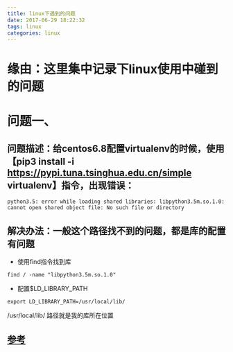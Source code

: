 ```yaml
---
title: linux下遇到的问题
date: 2017-06-29 18:22:32
tags: linux
categories: linux
---
```

# 缘由：这里集中记录下linux使用中碰到的问题

<!--more-->

# 问题一、
## 问题描述：给centos6.8配置virtualenv的时候，使用【pip3 install -i https://pypi.tuna.tsinghua.edu.cn/simple virtualenv】指令，出现错误：
```
python3.5: error while loading shared libraries: libpython3.5m.so.1.0: cannot open shared object file: No such file or directory
```

## 解决办法：一般这个路径找不到的问题，都是库的配置有问题
* 使用find指令找到库
```
find / -name "libpython3.5m.so.1.0"
```
* 配置$LD_LIBRARY_PATH
```
export LD_LIBRARY_PATH=/usr/local/lib/
```

/usr/local/lib/ 路径就是我的库所在位置

## [参考](https://stackoverflow.com/questions/39298681/anaconda-python-virtualdev-cant-find-libpython3-5m-so-1-0-on-windows-subsystem)